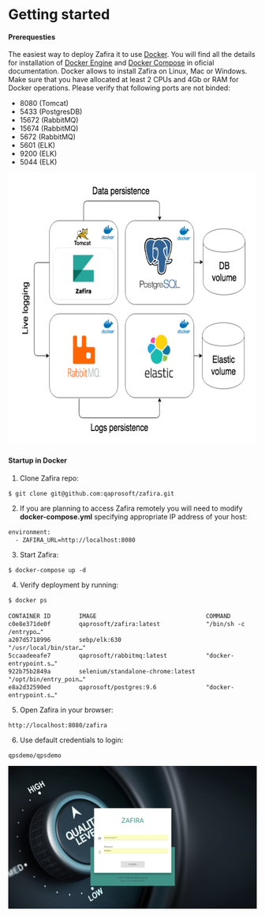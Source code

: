 # Getting started

#### Prerequesties
The easiest way to deploy Zafira it to use [Docker](https://docs.docker.com/). You will find all the details for installation of [Docker Engine](https://docs.docker.com/install/) and [Docker Compose](https://docs.docker.com/compose/install/) in oficial documentation. Docker allows to install Zafira on Linux, Mac or Windows. Make sure that you have allocated at least 2 CPUs and 4Gb or RAM for Docker operations. Please verify that following ports are not binded:

* 8080  (Tomcat)
* 5433  (PostgresDB)
* 15672 (RabbitMQ)
* 15674 (RabbitMQ)
* 5672  (RabbitMQ)
* 5601  (ELK)
* 9200  (ELK)
* 5044  (ELK)

<p align="center">
  <img width="650px" height="550px" src="../img/docker.png">
</p>
 
#### Startup in Docker
1. Clone Zafira repo:
```
$ git clone git@github.com:qaprosoft/zafira.git
```

2. If you are planning to access Zafira remotely you will need to modify **docker-compose.yml** specifying appropriate IP address of your host:
```
environment:
  - ZAFIRA_URL=http://localhost:8080
```

3. Start Zafira:
```
$ docker-compose up -d
```

4. Verify deployment by running:
```
$ docker ps

CONTAINER ID        IMAGE                               COMMAND    
c0e8e371de0f        qaprosoft/zafira:latest             "/bin/sh -c /entrypo…"
a207d5718996        sebp/elk:630                        "/usr/local/bin/star…" 
5ccaadeeafe7        qaprosoft/rabbitmq:latest           "docker-entrypoint.s…"
922b75b2849a        selenium/standalone-chrome:latest   "/opt/bin/entry_poin…"
e8a2d32590ed        qaprosoft/postgres:9.6              "docker-entrypoint.s…"
```

5. Open Zafira in your browser:
```
http://localhost:8080/zafira
```

6. Use default credentials to login:
```
qpsdemo/qpsdemo
```

<p align="center">
  <img src="../img/login.png">
</p>

